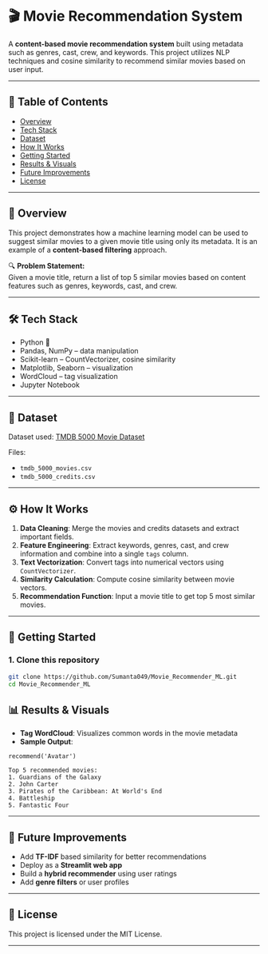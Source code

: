 # 🎬 Movie Recommendation System

A **content-based movie recommendation system** built using metadata such as genres, cast, crew, and keywords. This project utilizes NLP techniques and cosine similarity to recommend similar movies based on user input.

---

## 📌 Table of Contents

- [Overview](#overview)
- [Tech Stack](#tech-stack)
- [Dataset](#dataset)
- [How It Works](#how-it-works)
- [Getting Started](#getting-started)
- [Results & Visuals](#results--visuals)
- [Future Improvements](#future-improvements)
- [License](#license)

---

## 📖 Overview

This project demonstrates how a machine learning model can be used to suggest similar movies to a given movie title using only its metadata. It is an example of a **content-based filtering** approach.

🔍 **Problem Statement:**  
Given a movie title, return a list of top 5 similar movies based on content features such as genres, keywords, cast, and crew.

---

## 🛠 Tech Stack

- Python 🐍
- Pandas, NumPy – data manipulation
- Scikit-learn – CountVectorizer, cosine similarity
- Matplotlib, Seaborn – visualization
- WordCloud – tag visualization
- Jupyter Notebook

---

## 🎯 Dataset

Dataset used: [TMDB 5000 Movie Dataset](https://www.kaggle.com/datasets/tmdb/tmdb-movie-metadata)

Files:
- `tmdb_5000_movies.csv`
- `tmdb_5000_credits.csv`

---

## ⚙️ How It Works

1. **Data Cleaning**: Merge the movies and credits datasets and extract important fields.
2. **Feature Engineering**: Extract keywords, genres, cast, and crew information and combine into a single `tags` column.
3. **Text Vectorization**: Convert tags into numerical vectors using `CountVectorizer`.
4. **Similarity Calculation**: Compute cosine similarity between movie vectors.
5. **Recommendation Function**: Input a movie title to get top 5 most similar movies.

---

## 🚀 Getting Started

### 1. Clone this repository

```bash
git clone https://github.com/Sumanta049/Movie_Recommender_ML.git
cd Movie_Recommender_ML

```

## 📊 Results & Visuals

- **Tag WordCloud**: Visualizes common words in the movie metadata
- **Sample Output**:

```
recommend('Avatar')

Top 5 recommended movies:
1. Guardians of the Galaxy
2. John Carter
3. Pirates of the Caribbean: At World's End
4. Battleship
5. Fantastic Four
```

---

## 🔮 Future Improvements

- Add **TF-IDF** based similarity for better recommendations
- Deploy as a **Streamlit web app**
- Build a **hybrid recommender** using user ratings
- Add **genre filters** or user profiles

---

## 📜 License

This project is licensed under the MIT License.

---
